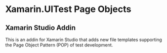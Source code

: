 # Xamarin.UITest Page Objects
## Xamarin Studio Addin

This is an addin for Xamarin Studio that adds new file templates supporting the Page Object Pattern (POP) of test development.
